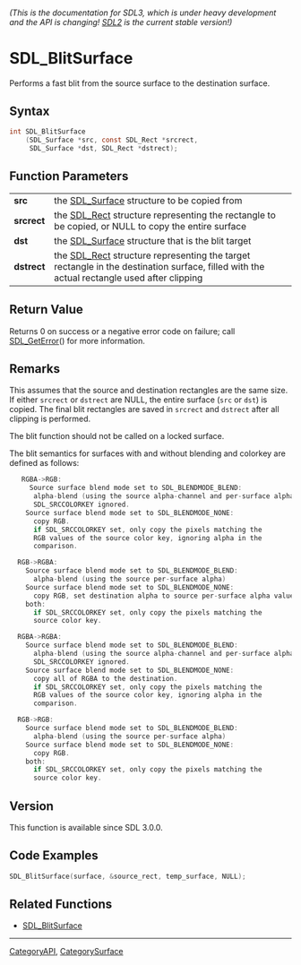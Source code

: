 ###### (This is the documentation for SDL3, which is under heavy development and the API is changing! [SDL2](https://wiki.libsdl.org/SDL2/) is the current stable version!)
# SDL_BlitSurface

Performs a fast blit from the source surface to the destination surface.

## Syntax

```c
int SDL_BlitSurface
    (SDL_Surface *src, const SDL_Rect *srcrect,
     SDL_Surface *dst, SDL_Rect *dstrect);

```

## Function Parameters

|                 |                                                                                                                                                       |
| --------------- | ----------------------------------------------------------------------------------------------------------------------------------------------------- |
| **src**         | the [SDL_Surface](SDL_Surface) structure to be copied from                                                                                            |
| **srcrect**     | the [SDL_Rect](SDL_Rect) structure representing the rectangle to be copied, or NULL to copy the entire surface                                        |
| **dst**         | the [SDL_Surface](SDL_Surface) structure that is the blit target                                                                                      |
| **dstrect**     | the [SDL_Rect](SDL_Rect) structure representing the target rectangle in the destination surface, filled with the actual rectangle used after clipping |

## Return Value

Returns 0 on success or a negative error code on failure; call
[SDL_GetError](SDL_GetError)() for more information.

## Remarks

This assumes that the source and destination rectangles are the same size.
If either `srcrect` or `dstrect` are NULL, the entire surface (`src` or
`dst`) is copied. The final blit rectangles are saved in `srcrect` and
`dstrect` after all clipping is performed.

The blit function should not be called on a locked surface.

The blit semantics for surfaces with and without blending and colorkey are
defined as follows:

```c
   RGBA->RGB:
     Source surface blend mode set to SDL_BLENDMODE_BLEND:
      alpha-blend (using the source alpha-channel and per-surface alpha)
      SDL_SRCCOLORKEY ignored.
    Source surface blend mode set to SDL_BLENDMODE_NONE:
      copy RGB.
      if SDL_SRCCOLORKEY set, only copy the pixels matching the
      RGB values of the source color key, ignoring alpha in the
      comparison.

  RGB->RGBA:
    Source surface blend mode set to SDL_BLENDMODE_BLEND:
      alpha-blend (using the source per-surface alpha)
    Source surface blend mode set to SDL_BLENDMODE_NONE:
      copy RGB, set destination alpha to source per-surface alpha value.
    both:
      if SDL_SRCCOLORKEY set, only copy the pixels matching the
      source color key.

  RGBA->RGBA:
    Source surface blend mode set to SDL_BLENDMODE_BLEND:
      alpha-blend (using the source alpha-channel and per-surface alpha)
      SDL_SRCCOLORKEY ignored.
    Source surface blend mode set to SDL_BLENDMODE_NONE:
      copy all of RGBA to the destination.
      if SDL_SRCCOLORKEY set, only copy the pixels matching the
      RGB values of the source color key, ignoring alpha in the
      comparison.

  RGB->RGB:
    Source surface blend mode set to SDL_BLENDMODE_BLEND:
      alpha-blend (using the source per-surface alpha)
    Source surface blend mode set to SDL_BLENDMODE_NONE:
      copy RGB.
    both:
      if SDL_SRCCOLORKEY set, only copy the pixels matching the
      source color key.
```

## Version

This function is available since SDL 3.0.0.

## Code Examples

```c++
SDL_BlitSurface(surface, &source_rect, temp_surface, NULL);
```

## Related Functions

* [SDL_BlitSurface](SDL_BlitSurface)

----
[CategoryAPI](CategoryAPI), [CategorySurface](CategorySurface)



